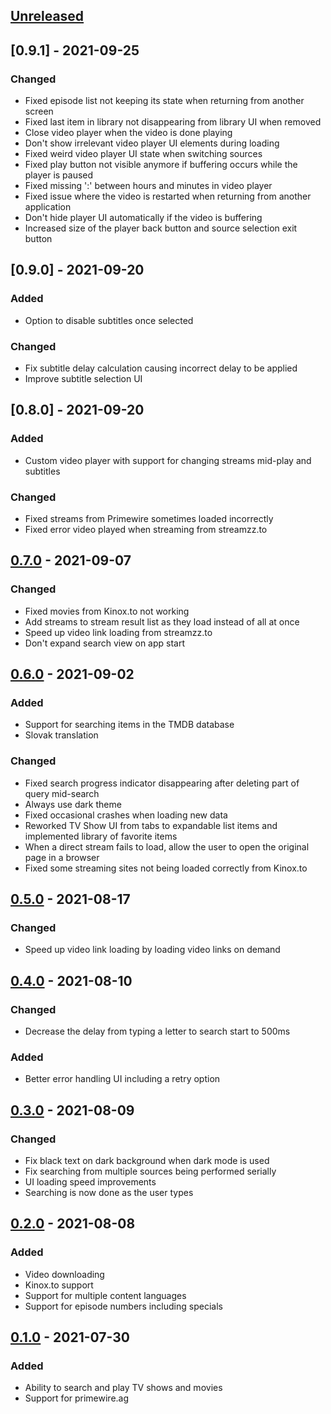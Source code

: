 ## [Unreleased]

## [0.9.1] - 2021-09-25
### Changed
- Fixed episode list not keeping its state when returning from another screen
- Fixed last item in library not disappearing from library UI when removed
- Close video player when the video is done playing
- Don't show irrelevant video player UI elements during loading
- Fixed weird video player UI state when switching sources
- Fixed play button not visible anymore if buffering occurs while the player is paused
- Fixed missing ':' between hours and minutes in video player
- Fixed issue where the video is restarted when returning from another application
- Don't hide player UI automatically if the video is buffering
- Increased size of the player back button and source selection exit button

## [0.9.0] - 2021-09-20
### Added
- Option to disable subtitles once selected
### Changed
- Fix subtitle delay calculation causing incorrect delay to be applied
- Improve subtitle selection UI

## [0.8.0] - 2021-09-20
### Added
- Custom video player with support for changing streams mid-play and subtitles
### Changed
- Fixed streams from Primewire sometimes loaded incorrectly
- Fixed error video played when streaming from streamzz.to

## [0.7.0] - 2021-09-07
### Changed
- Fixed movies from Kinox.to not working
- Add streams to stream result list as they load instead of all at once
- Speed up video link loading from streamzz.to
- Don't expand search view on app start

## [0.6.0] - 2021-09-02
### Added
- Support for searching items in the TMDB database
- Slovak translation
### Changed
- Fixed search progress indicator disappearing after deleting part of query mid-search
- Always use dark theme
- Fixed occasional crashes when loading new data
- Reworked TV Show UI from tabs to expandable list items and implemented library of favorite items
- When a direct stream fails to load, allow the user to open the original page in a browser
- Fixed some streaming sites not being loaded correctly from Kinox.to

## [0.5.0] - 2021-08-17
### Changed
- Speed up video link loading by loading video links on demand

## [0.4.0] - 2021-08-10
### Changed
- Decrease the delay from typing a letter to search start to 500ms
### Added
- Better error handling UI including a retry option

## [0.3.0] - 2021-08-09
### Changed
- Fix black text on dark background when dark mode is used
- Fix searching from multiple sources being performed serially
- UI loading speed improvements
- Searching is now done as the user types

## [0.2.0] - 2021-08-08
### Added
- Video downloading
- Kinox.to support
- Support for multiple content languages
- Support for episode numbers including specials

## [0.1.0] - 2021-07-30
### Added
- Ability to search and play TV shows and movies
- Support for primewire.ag

[Unreleased]: https://github.com/Tajmoti/Tulip/tree/main
[0.7.0]: https://github.com/Tajmoti/Tulip/tree/v0.9.0
[0.7.0]: https://github.com/Tajmoti/Tulip/tree/v0.8.0
[0.7.0]: https://github.com/Tajmoti/Tulip/tree/v0.7.0
[0.6.0]: https://github.com/Tajmoti/Tulip/tree/v0.6.0
[0.5.0]: https://github.com/Tajmoti/Tulip/tree/v0.5.0
[0.4.0]: https://github.com/Tajmoti/Tulip/tree/v0.4.0
[0.3.0]: https://github.com/Tajmoti/Tulip/tree/v0.3.0
[0.2.0]: https://github.com/Tajmoti/Tulip/tree/v0.2.0
[0.1.0]: https://github.com/Tajmoti/Tulip/tree/v0.1.0
